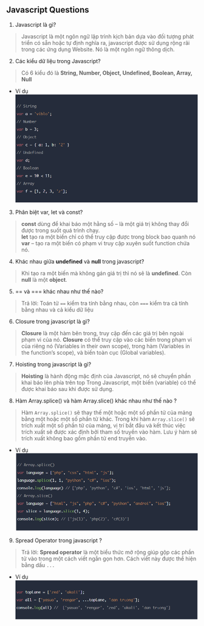 ## Javascript Questions

1. Javascript là gì?

> Javascript là một ngôn ngữ lập trình kịch bản dựa vào đối tượng phát triển có sẵn hoặc tự định nghĩa ra, javascript được sử dụng rộng rãi trong các ứng dụng Website. Nó là một ngôn ngữ thông dịch.

2. Các kiểu dữ liệu trong Javascript?

> Có 6 kiểu đó là **String, Number, Object, Undefined, Boolean, Array, Null**

- Ví dụ  
![demo](./imgs/kieu-du-lieu.png)

3. Phân biệt var, let và const?

> **const** dùng để khai báo một hằng số – là một giá trị không thay đổi được trong suốt quá trình chạy.  
**let** tạo ra một biến chỉ có thể truy cập được trong block bao quanh nó  
**var** – tạo ra một biến có phạm vi truy cập xuyên suốt function chứa nó.

4. Khác nhau giữa **undefined** và **null** trong javascript?

> Khi tạo ra một biến mà không gán giá trị thì nó sẽ là **undefined**. Còn **null** là một **object**.

5. == và === khác nhau như thế nào?

> Trả lời: Toán tử `==` kiểm tra tính bằng nhau, còn `===` kiểm tra cả tính bằng nhau và cả kiểu dữ liệu

6. Closure trong javascript là gì?

> **Closure** là một hàm bên trong, truy cập đến các giá trị bên ngoài phạm vi của nó. **Closure** có thể truy cập vào các biến trong phạm vi của riêng nó (Variables in their own scope), trong hàm (Variables in the function’s scope), và biến toàn cục (Global variables).

7. Hoisting trong javascript là gì?

> **Hoisting** là hành động mặc định của Javascript, nó sẽ chuyển phần khai báo lên phía trên top Trong Javascript, một biến (variable) có thể được khai báo sau khi được sử dụng.

8. Hàm Array.splice() và hàm Array.slice() khác nhau như thế nào ?

> Hàm `Array.splice()` sẽ thay thế một hoặc một số phần tử của mảng bằng một hoặc một số phần tử khác. Trong khi hàm `Array.slice()` sẽ trích xuất một số phần tử của mảng, vị trí bắt đầu và kết thúc việc trích xuất sẽ được xác định bởi tham số truyền vào hàm. Lưu ý hàm sẽ trích xuất không bao gồm phần tử end truyền vào.

- Ví dụ  
![Demo](./imgs/splice-slice.png)

9. Spread Operator trong javascript ?

> Trả lời: **Spread operator** là một biểu thức mở rộng giúp gộp các phần tử vào trong một cách viết ngắn gọn hơn. Cách viết này được thể hiện bằng dấu `...`

- Ví dụ  
![Demo](./imgs/spread.png)
